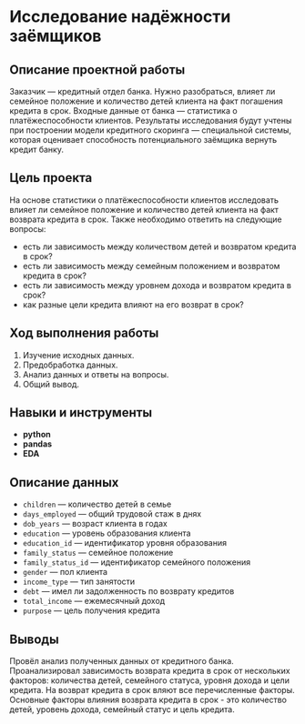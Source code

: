 # Исследование надёжности заёмщиков

## Описание проектной работы

Заказчик — кредитный отдел банка. Нужно разобраться, влияет ли семейное положение и количество детей клиента на факт погашения кредита в срок. Входные данные от банка — статистика о платёжеспособности клиентов.
Результаты исследования будут учтены при построении модели кредитного скоринга — специальной системы, которая оценивает способность потенциального заёмщика вернуть кредит банку.

## Цель проекта

На основе статистики о платёжеспособности клиентов исследовать влияет ли семейное положение и количество детей клиента на факт возврата кредита в срок. Также необходимо ответить на следующие вопросы:
  - есть ли зависимость между количеством детей и возвратом кредита в срок?
  - есть ли зависимость между семейным положением и возвратом кредита в срок?
  - есть ли зависимость между уровнем дохода и возвратом кредита в срок?
  - как разные цели кредита влияют на его возврат в срок?

## Ход выполнения работы

1. Изучение исходных данных.
2. Предобработка данных.
3. Анализ данных и ответы на вопросы.
4. Общий вывод.

## Навыки и инструменты

- **python**
- **pandas**
- **EDA**

## Описание данных

- `children` — количество детей в семье
- `days_employed` — общий трудовой стаж в днях
- `dob_years` — возраст клиента в годах
- `education` — уровень образования клиента
- `education_id` — идентификатор уровня образования
- `family_status` — семейное положение
- `family_status_id` — идентификатор семейного положения
- `gender` — пол клиента
- `income_type` — тип занятости
- `debt` — имел ли задолженность по возврату кредитов
- `total_income` — ежемесячный доход
- `purpose` — цель получения кредита

## Выводы

Провёл анализ полученных данных от кредитного банка. Проанализировал зависимость возврата кредита в срок от нескольких факторов: количества детей, семейного статуса, уровня дохода и цели кредита. На возврат кредита в срок вляют все перечисленные факторы. Основные факторы влияния возврата кредита в срок - это количество детей, уровень дохода, семейный статус и цель кредита. 
